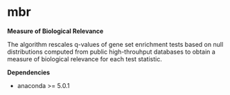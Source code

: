 # mbr
**Measure of Biological Relevance**

The algorithm rescales q-values of gene set enrichment tests based on null distributions computed from public high-throuhput databases to obtain a measure of biological relevance for each test statistic.

**Dependencies**

- anaconda >= 5.0.1

